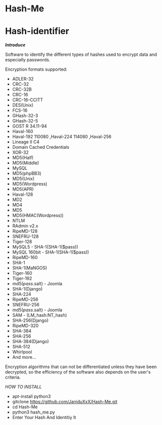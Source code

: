 # Hash-Me
# Hash-identifier

***Introduce***

Software to identify the different types of hashes used to encrypt data and especially passwords.

Encryption formats supported:

* ADLER-32
* CRC-32
* CRC-32B
* CRC-16
* CRC-16-CCITT
* DES(Unix)
* FCS-16
* GHash-32-3
* GHash-32-5
* GOST R 34.11-94
* Haval-160
* Haval-192 110080 ,Haval-224 114080 ,Haval-256
* Lineage II C4
* Domain Cached Credentials
* XOR-32
* MD5(Half)
* MD5(Middle)
* MySQL
* MD5(phpBB3)
* MD5(Unix)
* MD5(Wordpress)
* MD5(APR)
* Haval-128
* MD2
* MD4
* MD5
* MD5(HMAC(Wordpress))
* NTLM
* RAdmin v2.x
* RipeMD-128
* SNEFRU-128
* Tiger-128
* MySQL5 - SHA-1(SHA-1($pass))
* MySQL 160bit - SHA-1(SHA-1($pass))
* RipeMD-160
* SHA-1
* SHA-1(MaNGOS)
* Tiger-160
* Tiger-192
* md5($pass.$salt) - Joomla
* SHA-1(Django)
* SHA-224
* RipeMD-256
* SNEFRU-256
* md5($pass.$salt) - Joomla
* SAM - (LM_hash:NT_hash)
* SHA-256(Django)
* RipeMD-320
* SHA-384
* SHA-256
* SHA-384(Django)
* SHA-512
* Whirlpool
* And more…
 
Encryption algorithms that can not be differentiated unless they have been decrypted, so the efficiency of the software also depends on the user's criteria.

*HOW TO INSTALL* 

* apt-install python3
* gitclone https://github.com/JaniduXxX/Hash-Me.git
* cd Hash-Me
* python3 hash_me.py
* Enter Your Hash And Identitiy It
